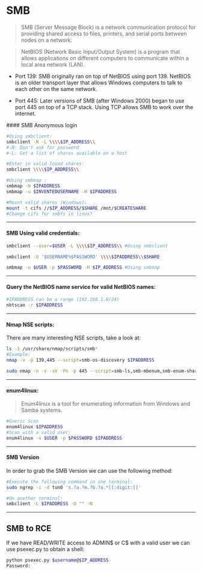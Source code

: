 # SMB

> SMB (Server Message Block) is a network communication protocol for providing shared access to files, printers, and serial ports between nodes on a network.

> NetBIOS (Network Basic Input/Output System) is a program that allows applications on different computers to communicate within a local area network (LAN).


* Port 139: SMB originally ran on top of NetBIOS using port 139. NetBIOS is an older transport layer that allows Windows computers to talk to each other on the same network.

* Port 445: Later versions of SMB (after Windows 2000) began to use port 445 on top of a TCP stack. Using TCP allows SMB to work over the internet.

#### SMB Anonymous login
```bash
#Using smbclient:
smbclient -N -L \\\\$IP_ADDRESS\\
#-N: Don't ask for password
#-L: Get a list of shares available on a host

#Enter in valid found shares:
smbclient \\\\$IP_ADDRESS\\

#Using smbmap :
smbmap -H $IPADDRESS
smbmap -u $INVENTEDUSERNAME -H $IPADDRESS

#Mount valid shares (Windows):
mount -t cifs //$IP_ADDRESS/$SHARE /mnt/$CREATESHARE
#Change cifs for smbfs in linux?
```
_____
#### SMB Using valid credentials:
```bash
smbclient --user=$USER -L \\\\$IP_ADDRESS\\ #Using smbclient

smbclient -U '$USERNAME%$PASSWORD' \\\\$IPADDRESS\\$SHARE

smbmap -u $USER -p $PASSWORD -H $IP_ADDRESS #Using smbmap
```
_____
#### Query the NetBIOS name service for valid NetBIOS names:
```bash
#IPADDRESS can be a range (192.168.1.0/24)
nbtscan -r $IPADDRESS
```
_____
#### Nmap NSE scripts:

There are many interesting NSE scripts, take a look at:
```bash
ls -1 /usr/share/nmap/scripts/smb*
#Example:
nmap -v -p 139,445 --script=smb-os-discovery $IPADDRESS

sudo nmap -n -v -sV -Pn -p 445 --script=smb-ls,smb-mbenum,smb-enum-shares,smb-enum-users,smb-os-discovery,smb-security-mode,smb-vuln* $IPADDRESS
```
_____
#### enum4linux:

> Enum4linux is a tool for enumerating information from Windows and Samba systems.

```bash
#Gneric Scan
enum4linux $IPADDRESS
#Scan with a valid user:
enum4linux -u $USER -p $PASSWORD $IPADDRESS
```
_____

#### SMB Version

In order to grab the SMB Version we can use the following method:

```bash
#Execute the following command in one terminal:
sudo ngrep -i -d tun0 's.?a.?m.?b.?a.*[[:digit:]]'

#On another terminal:
smbclient -L $IPADDRESS -U "" -N
```

_____

## SMB to RCE

If we have READ/WRITE access to ADMIN$ or C$ with a valid user we can use psexec.py to obtain a shell:

```bash
python psexec.py $username@$IP_ADDRESS
Password:
```

